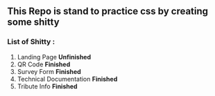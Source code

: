## This Repo is stand to practice css by creating some shitty
### List of Shitty : 
1. Landing Page **Unfinished**
2. QR Code **Finished**
3. Survey Form **Finished**
4. Technical Documentation **Finished**
5. Tribute Info **Finished**